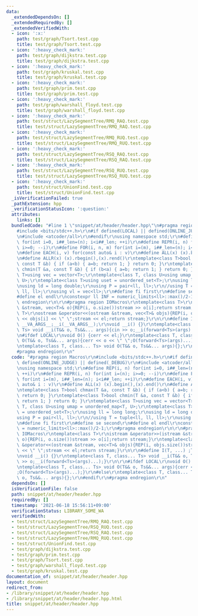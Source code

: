 ```yaml
---
data:
  _extendedDependsOn: []
  _extendedRequiredBy: []
  _extendedVerifiedWith:
  - icon: ':x:'
    path: test/graph/Tsort.test.cpp
    title: test/graph/Tsort.test.cpp
  - icon: ':heavy_check_mark:'
    path: test/graph/dijkstra.test.cpp
    title: test/graph/dijkstra.test.cpp
  - icon: ':heavy_check_mark:'
    path: test/graph/kruskal.test.cpp
    title: test/graph/kruskal.test.cpp
  - icon: ':heavy_check_mark:'
    path: test/graph/prim.test.cpp
    title: test/graph/prim.test.cpp
  - icon: ':heavy_check_mark:'
    path: test/graph/warshall_floyd.test.cpp
    title: test/graph/warshall_floyd.test.cpp
  - icon: ':heavy_check_mark:'
    path: test/struct/LazySegmentTree/RMQ_RAQ.test.cpp
    title: test/struct/LazySegmentTree/RMQ_RAQ.test.cpp
  - icon: ':heavy_check_mark:'
    path: test/struct/LazySegmentTree/RMQ_RUQ.test.cpp
    title: test/struct/LazySegmentTree/RMQ_RUQ.test.cpp
  - icon: ':heavy_check_mark:'
    path: test/struct/LazySegmentTree/RSQ_RAQ.test.cpp
    title: test/struct/LazySegmentTree/RSQ_RAQ.test.cpp
  - icon: ':heavy_check_mark:'
    path: test/struct/LazySegmentTree/RSQ_RUQ.test.cpp
    title: test/struct/LazySegmentTree/RSQ_RUQ.test.cpp
  - icon: ':heavy_check_mark:'
    path: test/struct/UnionFind.test.cpp
    title: test/struct/UnionFind.test.cpp
  _isVerificationFailed: true
  _pathExtension: hpp
  _verificationStatusIcon: ':question:'
  attributes:
    links: []
  bundledCode: "#line 1 \"snippet/at/header/header.hpp\"\n#pragma region Macros\r\n\
    #include <bits/stdc++.h>\r\n#if defined(LOCAL) || defined(ONLINE_JUDGE) || defined(_DEBUG)\r\
    \n#include <atcoder/all>\r\n#endif\r\nusing namespace std;\r\n#define REP(i, n)\
    \ for(int i=0, i##_len=(n); i<i##_len; ++i)\r\n#define REPR(i, n) for(int i=(n);\
    \ i>=0; --i)\r\n#define FOR(i, n, m) for(int i=(m), i##_len=(n); i<i##_len; ++i)\r\
    \n#define EACH(i, v) for(const auto& i : v)\r\n#define ALL(x) (x).begin(),(x).end()\r\
    \n#define ALLR(x) (x).rbegin(),(x).rend()\r\ntemplate<class T>bool chmax(T &a,\
    \ const T &b) { if (a<b) { a=b; return 1; } return 0; }\r\ntemplate<class T>bool\
    \ chmin(T &a, const T &b) { if (b<a) { a=b; return 1; } return 0; }\r\ntemplate<class\
    \ T>using vec = vector<T>;\r\ntemplate<class T, class U>using umap = unordered_map<T,\
    \ U>;\r\ntemplate<class T>using uset = unordered_set<T>;\r\nusing ll = long long;\r\
    \nusing ld = long double;\r\nusing P = pair<ll, ll>;\r\n//using T = tuple<ll,\
    \ ll, ll>;\r\nusing vl = vec<ll>;\r\n#define fi first\r\n#define se second\r\n\
    #define el endl\r\nconstexpr ll INF = numeric_limits<ll>::max()/2-1;\r\n#pragma\
    \ endregion\r\n\r\n#pragma region IOMacros\r\ntemplate<class T>\r\nistream &operator>>(istream\
    \ &stream, vec<T>& o){REP(i, o.size())stream >> o[i];return stream;}\r\ntemplate<class\
    \ T>\r\nostream &operator<<(ostream &stream, vec<T>& objs){REP(i, objs.size())stream\
    \ << objs[i] << \" \";stream << el;return stream;}\r\n\r\n#define I(T, ...) ;T\
    \ __VA_ARGS__;__i(__VA_ARGS__);\r\nvoid __i() {}\r\ntemplate<class T, class...\
    \ Ts> void __i(T&& o, Ts&&... args){cin >> o;__i(forward<Ts>(args)...);}\r\n\r\
    \n#ifdef LOCAL\r\nvoid O() {cerr << el;}\r\ntemplate<class T, class... Ts> void\
    \ O(T&& o, Ts&&... args){cerr << o << \" \";O(forward<Ts>(args)...);}\r\n#else\r\
    \ntemplate<class T, class... Ts> void O(T&& o, Ts&&... args){};\r\n#endif\r\n\
    #pragma endregion\r\n"
  code: "#pragma region Macros\r\n#include <bits/stdc++.h>\r\n#if defined(LOCAL) ||\
    \ defined(ONLINE_JUDGE) || defined(_DEBUG)\r\n#include <atcoder/all>\r\n#endif\r\
    \nusing namespace std;\r\n#define REP(i, n) for(int i=0, i##_len=(n); i<i##_len;\
    \ ++i)\r\n#define REPR(i, n) for(int i=(n); i>=0; --i)\r\n#define FOR(i, n, m)\
    \ for(int i=(m), i##_len=(n); i<i##_len; ++i)\r\n#define EACH(i, v) for(const\
    \ auto& i : v)\r\n#define ALL(x) (x).begin(),(x).end()\r\n#define ALLR(x) (x).rbegin(),(x).rend()\r\
    \ntemplate<class T>bool chmax(T &a, const T &b) { if (a<b) { a=b; return 1; }\
    \ return 0; }\r\ntemplate<class T>bool chmin(T &a, const T &b) { if (b<a) { a=b;\
    \ return 1; } return 0; }\r\ntemplate<class T>using vec = vector<T>;\r\ntemplate<class\
    \ T, class U>using umap = unordered_map<T, U>;\r\ntemplate<class T>using uset\
    \ = unordered_set<T>;\r\nusing ll = long long;\r\nusing ld = long double;\r\n\
    using P = pair<ll, ll>;\r\n//using T = tuple<ll, ll, ll>;\r\nusing vl = vec<ll>;\r\
    \n#define fi first\r\n#define se second\r\n#define el endl\r\nconstexpr ll INF\
    \ = numeric_limits<ll>::max()/2-1;\r\n#pragma endregion\r\n\r\n#pragma region\
    \ IOMacros\r\ntemplate<class T>\r\nistream &operator>>(istream &stream, vec<T>&\
    \ o){REP(i, o.size())stream >> o[i];return stream;}\r\ntemplate<class T>\r\nostream\
    \ &operator<<(ostream &stream, vec<T>& objs){REP(i, objs.size())stream << objs[i]\
    \ << \" \";stream << el;return stream;}\r\n\r\n#define I(T, ...) ;T __VA_ARGS__;__i(__VA_ARGS__);\r\
    \nvoid __i() {}\r\ntemplate<class T, class... Ts> void __i(T&& o, Ts&&... args){cin\
    \ >> o;__i(forward<Ts>(args)...);}\r\n\r\n#ifdef LOCAL\r\nvoid O() {cerr << el;}\r\
    \ntemplate<class T, class... Ts> void O(T&& o, Ts&&... args){cerr << o << \" \"\
    ;O(forward<Ts>(args)...);}\r\n#else\r\ntemplate<class T, class... Ts> void O(T&&\
    \ o, Ts&&... args){};\r\n#endif\r\n#pragma endregion\r\n"
  dependsOn: []
  isVerificationFile: false
  path: snippet/at/header/header.hpp
  requiredBy: []
  timestamp: '2021-06-18 15:56:11+09:00'
  verificationStatus: LIBRARY_SOME_WA
  verifiedWith:
  - test/struct/LazySegmentTree/RMQ_RAQ.test.cpp
  - test/struct/LazySegmentTree/RSQ_RUQ.test.cpp
  - test/struct/LazySegmentTree/RSQ_RAQ.test.cpp
  - test/struct/LazySegmentTree/RMQ_RUQ.test.cpp
  - test/struct/UnionFind.test.cpp
  - test/graph/dijkstra.test.cpp
  - test/graph/prim.test.cpp
  - test/graph/Tsort.test.cpp
  - test/graph/warshall_floyd.test.cpp
  - test/graph/kruskal.test.cpp
documentation_of: snippet/at/header/header.hpp
layout: document
redirect_from:
- /library/snippet/at/header/header.hpp
- /library/snippet/at/header/header.hpp.html
title: snippet/at/header/header.hpp
---
```

